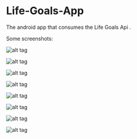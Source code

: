 # Life-Goals-App
The android app that consumes the Life Goals Api .


Some screenshots:

![alt tag](https://raw.githubusercontent.com/BoldijarPaul/Life-Goals-App/master/screenshots/Screenshot_2015-05-27-22-02-17.png)


![alt tag](https://raw.githubusercontent.com/BoldijarPaul/Life-Goals-App/master/screenshots/Screenshot_2015-05-27-22-02-25.png)


![alt tag](https://raw.githubusercontent.com/BoldijarPaul/Life-Goals-App/master/screenshots/Screenshot_2015-05-27-22-02-33.png)


![alt tag](https://raw.githubusercontent.com/BoldijarPaul/Life-Goals-App/master/screenshots/Screenshot_2015-05-27-22-02-54.png)


![alt tag](https://raw.githubusercontent.com/BoldijarPaul/Life-Goals-App/master/screenshots/Screenshot_2015-05-27-22-03-02.png)


![alt tag](https://raw.githubusercontent.com/BoldijarPaul/Life-Goals-App/master/screenshots/Screenshot_2015-05-27-22-03-09.png)


![alt tag](https://raw.githubusercontent.com/BoldijarPaul/Life-Goals-App/master/screenshots/Screenshot_2015-05-27-22-03-19.png)


![alt tag](https://raw.githubusercontent.com/BoldijarPaul/Life-Goals-App/master/screenshots/Screenshot_2015-05-27-22-03-26.png)

